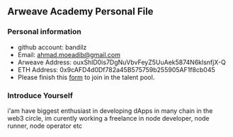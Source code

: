 ## Arweave Academy Personal File

### Personal information

- github account: bandilz
- Email: ahmad.moeadib@gmail.com
- Arweave Address: ouxShlD0is7DgNuVbvFeyZ5UuAek5874N6klsnfjX-Q
- ETH Address: 0x9cAFD4d0Df782a45B575759b255905AF1f8cb045
- Please finish this [form](https://docs.google.com/forms/d/e/1FAIpQLSfWA5fIIcBgmRppm3jNz5vmf9Mai_QMVil-2pO4r7YKn_Zhtw/viewform?usp=sf_link) to join in the talent pool.

### Introduce Yourself
 i'am have biggest enthusiast in developing dApps in many chain in the web3 circle, im curently working a freelance in node developer, node runner, node operator etc
